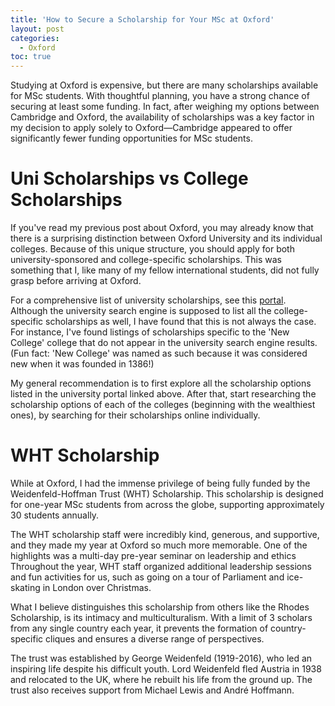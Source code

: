 ```yaml
---
title: 'How to Secure a Scholarship for Your MSc at Oxford'
layout: post
categories:
  - Oxford
toc: true
---
```


Studying at Oxford is expensive, but there are many scholarships available for MSc students. With thoughtful planning, you have a strong chance of securing at least some funding. In fact, after weighing my options between Cambridge and Oxford, the availability of scholarships was a key factor in my decision to apply solely to Oxford—Cambridge appeared to offer significantly fewer funding opportunities for MSc students.

# Uni Scholarships vs College Scholarships

If you've read my previous post about Oxford, you may already know that there is a surprising distinction between Oxford University and its individual colleges. Because of this unique structure, you should apply for both university-sponsored and college-specific scholarships. This was something that I, like many of my fellow international students, did not fully grasp before arriving at Oxford.

For a comprehensive list of university scholarships, see this [portal](https://www.ox.ac.uk/admissions/graduate/fees-and-funding/fees-funding-and-scholarship-search/scholarships-a-z-listing). Although the university search engine is supposed to list all the college-specific scholarships as well, I have found that this is not always the case. For instance, I've found listings of scholarships specific to the 'New College' college that do not appear in the university search engine results. (Fun fact: 'New College' was named as such because it was considered new when it was founded in 1386!)

My general recommendation is to first explore all the scholarship options listed in the university portal linked above. After that, start researching the scholarship options of each of the colleges (beginning with the wealthiest ones), by searching for their scholarships online individually.

# WHT Scholarship

While at Oxford, I had the immense privilege of being fully funded by the Weidenfeld-Hoffman Trust (WHT) Scholarship. This scholarship is designed for one-year MSc students from across the globe, supporting approximately 30 students annually.

The WHT scholarship staff were incredibly kind, generous, and supportive, and they made my year at Oxford so much more memorable. One of the highlights was a multi-day pre-year seminar on leadership and ethics Throughout the year, WHT staff organized additional leadership sessions and fun activities for us, such as going on a tour of Parliament and ice-skating in London over Christmas.

What I believe distinguishes this scholarship from others like the Rhodes Scholarship, is its intimacy and multiculturalism. With a limit of 3 scholars from any single country each year, it prevents the formation of country-specific cliques and ensures a diverse range of perspectives.

The trust was established by George Weidenfeld (1919-2016), who led an inspiring life despite his difficult youth. Lord Weidenfeld fled Austria in 1938 and relocated to the UK, where he rebuilt his life from the ground up. The trust also receives support from Michael Lewis and André Hoffmann.
